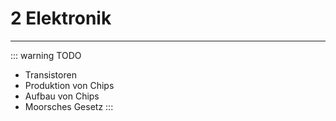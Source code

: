 # 2 Elektronik
---

::: warning TODO
- Transistoren
- Produktion von Chips
- Aufbau von Chips
- Moorsches Gesetz
:::
